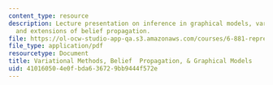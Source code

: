 ```yaml
---
content_type: resource
description: Lecture presentation on inference in graphical models, variational methods,
  and extensions of belief propagation.
file: https://ol-ocw-studio-app-qa.s3.amazonaws.com/courses/6-881-representation-and-modeling-for-image-analysis-spring-2005/410160504e0fbda636729bb9444f572e_bptutorial.pdf
file_type: application/pdf
resourcetype: Document
title: Variational Methods, Belief  Propagation, & Graphical Models
uid: 41016050-4e0f-bda6-3672-9bb9444f572e
---
```

